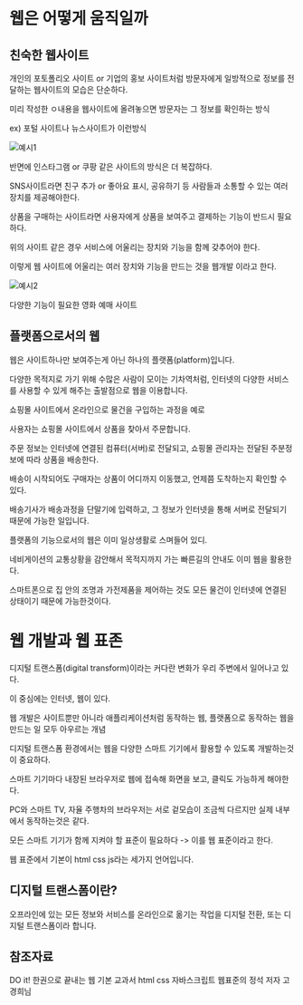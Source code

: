 웹은 어떻게 움직일까
===

친숙한 웹사이트
---

개인의 포토폴리오 사이트 or 기업의 홍보 사이트처럼 방문자에게 일방적으로 정보를 전달하는 웹사이트의 모습은 단순하다.

미리 작성한 ㅇ내용을 웹사이트에 올려놓으면 방문자는 그 정보를 확인하는 방식 

ex) 포털 사이트나 뉴스사이트가 이런방식

![예시1](https://github.com/user-attachments/assets/a3558312-1d15-4764-a55b-3cc2d7c643f5)


반면에 인스타그램 or 쿠팡 같은 사이트의 방식은 더 복잡하다.

SNS사이트라면 친구 추가 or 좋아요 표시, 공유하기 등 사람들과 소통할 수 있는 여러 장치를 제공해야한다.

상품을 구매하는 사이트라면 사용자에게 상품을 보여주고 결제하는 기능이 반드시 필요하다.

위의 사이트 같은 경우 서비스에 어울리는 장치와 기능을 함께 갖추어야 한다.

이렇게 웹 사이트에 어울리는 여러 장치와 기능을 만드는 것을 웹개발 이라고 한다.


![예시2](https://github.com/user-attachments/assets/7ee1dad2-fad6-4a28-b558-5a986823427a)

다양한 기능이 필요한 영화 예매 사이트


플랫폼으로서의 웹
---

웹은 사이트하나만 보여주는게 아닌 하나의 플랫폼(platform)입니다.

다양한 목적지로 가기 위해 수많은 사람이 모이는 기차역처럼, 인터넷의 다양한 서비스를 사용할 수 있게 해주는 출발점으로 웹을 이용합니다.

쇼핑몰 사이트에서 온라인으로 물건을 구입하는 과정을 예로

사용자는 쇼핑몰 사이트에서 상품을 찾아서 주문합니다.

주문 정보는 인터넷에 연결된 컴퓨터(서버)로 전달되고,  쇼핑몰 관리자는 전달된 주분정보에 따라 상품을 배송한다.

배송이 시작되어도 구매자는 상품이 어디까지 이동했고, 언제쯤 도착하는지 확인할 수 있다.

배송기사가 배송과정을 단말기에 입력하고, 그 정보가 인터넷을 통해 서버로 전달되기 때문에 가능한 일입니다.

플랫폼의 기능으로서의 웹은 이미 일상생활로 스며들어 있디.

네비게이션의 교통상황을 감안해서 목적지까지 가는 빠른길의 안내도 이미 웹을 활용한다.

스마트폰으로 집 안의 조명과 가전제품을 제어하는 것도 모든 물건이 인터넷에 연결된 상태이기 때문에 가능한것이다.


웹 개발과 웹 표존
===

디지털 트랜스폼(digital transform)이라는 커다란 변화가 우리 주변에서 일어나고 있다.

이 중심에는 인터넷, 웹이 있다.

웹 개발은 사이트뿐만 아니라 애플리케이션처럼 동작하는 웹, 플랫폼으로 동작하는 웹을 만드는 일 모두 아우르는 개념

디지털 트랜스폼 환경에서는 웹을 다양한 스마트 기기에서 활용할 수 있도록 개발하는것이 중요하다.

스마트 기기마다 내장된 브라우저로 웹에 접속해 화면을 보고, 클릭도 가능하게 해야한다.

PC와 스마트 TV, 자율 주행차의 브라우저는 서로 겉모습이 조금씩 다르지만 실제 내부에서 동작하는것은 같다.

모든 스마트 기기가 함께 지켜야 할 표준이 필요하다 -> 이를 웹 표준이라고 한다.

웹 표준에서 기본이 html css js라는 세가지 언어입니다.

디지털 트랜스폼이란?
---

오프라인에 있는 모든 정보와 서비스를 온라인으로 옮기는 작업을 디지털 전환, 또는 디지털 트랜스폼이라 합니다.


참조자료
---

DO it! 한권으로 끝내는 웹 기본 교과서 html css 자바스크립트 웹표준의 정석     저자 고경희님





